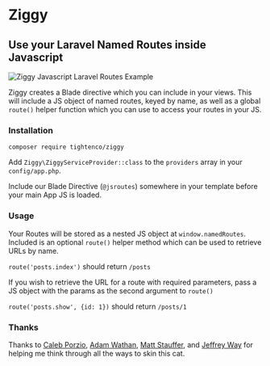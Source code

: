 # Ziggy
## Use your Laravel Named Routes inside Javascript

![Ziggy Javascript Laravel Routes Example](http://i.imgur.com/m6C9Cfy.gif)

Ziggy creates a Blade directive which you can include in your views. This will include a JS object of named routes, keyed by name, as well as a global `route()` helper function which you can use to access your routes in your JS.

### Installation 

`composer require tightenco/ziggy`

Add `Ziggy\ZiggyServiceProvider::class` to the `providers` array in your `config/app.php`.

Include our Blade Directive (`@jsroutes`) somewhere in your template before your main App JS is loaded.

### Usage

Your Routes will be stored as a nested JS object at `window.namedRoutes`.
Included is an optional `route()` helper method which can be used to retrieve URLs by name.

`route('posts.index')` should return `/posts`

If you wish to retrieve the URL for a route with required parameters, pass a JS object with the params as the second argument to `route()`

`route('posts.show', {id: 1})` should return `/posts/1`

### Thanks

Thanks to [Caleb Porzio](http://twitter.com/calebporzio), [Adam Wathan](http://twitter.com/adamwathan), [Matt Stauffer](http://twitter.com/stauffermatt), and [Jeffrey Way](http://twitter.com/jeffrey_way) for helping me think through all the ways to skin this cat.
